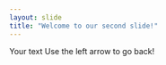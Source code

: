 ```yaml
---
layout: slide
title: "Welcome to our second slide!"
---
```

Your  text
Use the left arrow to go back!
